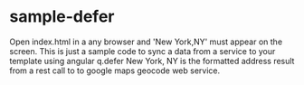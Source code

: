 # sample-defer

Open index.html in a any browser and 'New York,NY' must appear on the screen.
This is just a sample code to sync a data from a service to your template using angular q.defer
New York, NY is the formatted address result from a rest call to to google maps geocode web service.
